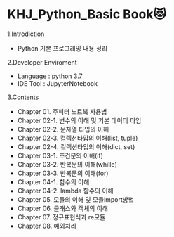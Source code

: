 # KHJ_Python_Basic Book:heart_eyes_cat:
1.Introdiction
  - Python 기본 프로그래밍 내용 정리

2.Developer Enviroment
 - Language : python 3.7
 - IDE Tool : JupyterNotebook
 
3.Contents
  - Chapter 01. 주피터 노트북 사용법
  - Chapter 02-1. 변수의 이해 및 기본 데이터 타입
  - Chapter 02-2. 문자열 타입의 이해
  - Chapter 02-3. 컬렉션타입의 이해(list, tuple)
  - Chapter 02-4. 컬렉션타입의 이해(dict, set)
  - Chapter 03-1. 조건문의 이해(if)
  - Chapter 03-2. 반복문의 이해(whille)
  - Chapter 03-3. 반복문의 이해(for)
  - Chapter 04-1. 함수의 이해
  - Chapter 04-2. lambda 함수의 이해
  - Chapter 05. 모듈의 이해 및 모듈import방법
  - Chapter 06. 클래스와 객체의 이해
  - Chapter 07. 정규표현식과 re모듈
  - Chapter 08. 예외처리
  
